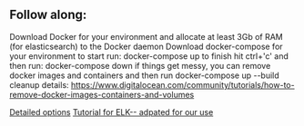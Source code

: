 ## Follow along:
Download Docker for your environment and allocate at least 3Gb of RAM (for elasticsearch) to the Docker daemon
Download docker-compose for your environment
to start run: docker-compose up
to finish hit ctrl+'c' and then run: docker-compose down
if things get messy, you can remove docker images and containers and then run docker-compose up --build
cleanup details: https://www.digitalocean.com/community/tutorials/how-to-remove-docker-images-containers-and-volumes


[Detailed options](https://elk-docker.readthedocs.io/)
[Tutorial for ELK-- adpated for our use](https://www.bogotobogo.com/DevOps/Docker/Docker_ELK_ElasticSearch_Logstash_Kibana.php)
